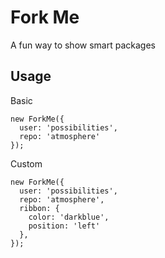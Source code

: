# Fork Me

A fun way to show smart packages

## Usage

Basic

    new ForkMe({
      user: 'possibilities',
      repo: 'atmosphere'
    });

Custom

    new ForkMe({
      user: 'possibilities',
      repo: 'atmosphere',
      ribbon: {
        color: 'darkblue',
        position: 'left'
      },
    });
